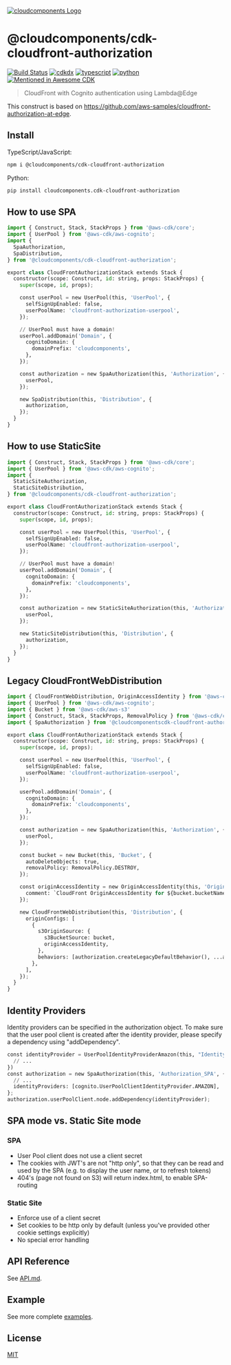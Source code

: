 [![cloudcomponents Logo](https://raw.githubusercontent.com/cloudcomponents/cdk-constructs/master/logo.png)](https://github.com/cloudcomponents/cdk-constructs)

# @cloudcomponents/cdk-cloudfront-authorization

[![Build Status](https://github.com/cloudcomponents/cdk-constructs/workflows/Build/badge.svg)](https://github.com/cloudcomponents/cdk-constructs/actions?query=workflow=Build)
[![cdkdx](https://img.shields.io/badge/buildtool-cdkdx-blue.svg)](https://github.com/hupe1980/cdkdx)
[![typescript](https://img.shields.io/badge/jsii-typescript-blueviolet.svg)](https://www.npmjs.com/package/@cloudcomponents/cdk-cloudfront-authorization)
[![python](https://img.shields.io/badge/jsii-python-blueviolet.svg)](https://pypi.org/project/cloudcomponents.cdk-cloudfront-authorization/)
[![Mentioned in Awesome CDK](https://awesome.re/mentioned-badge.svg)](https://github.com/kolomied/awesome-cdk)

> CloudFront with Cognito authentication using Lambda@Edge

This construct is based on https://github.com/aws-samples/cloudfront-authorization-at-edge.

## Install

TypeScript/JavaScript:

```bash
npm i @cloudcomponents/cdk-cloudfront-authorization
```

Python:

```bash
pip install cloudcomponents.cdk-cloudfront-authorization
```

## How to use SPA

```python
import { Construct, Stack, StackProps } from '@aws-cdk/core';
import { UserPool } from '@aws-cdk/aws-cognito';
import {
  SpaAuthorization,
  SpaDistribution,
} from '@cloudcomponents/cdk-cloudfront-authorization';

export class CloudFrontAuthorizationStack extends Stack {
  constructor(scope: Construct, id: string, props: StackProps) {
    super(scope, id, props);

    const userPool = new UserPool(this, 'UserPool', {
      selfSignUpEnabled: false,
      userPoolName: 'cloudfront-authorization-userpool',
    });

    // UserPool must have a domain!
    userPool.addDomain('Domain', {
      cognitoDomain: {
        domainPrefix: 'cloudcomponents',
      },
    });

    const authorization = new SpaAuthorization(this, 'Authorization', {
      userPool,
    });

    new SpaDistribution(this, 'Distribution', {
      authorization,
    });
  }
}
```

## How to use StaticSite

```python
import { Construct, Stack, StackProps } from '@aws-cdk/core';
import { UserPool } from '@aws-cdk/aws-cognito';
import {
  StaticSiteAuthorization,
  StaticSiteDistribution,
} from '@cloudcomponents/cdk-cloudfront-authorization';

export class CloudFrontAuthorizationStack extends Stack {
  constructor(scope: Construct, id: string, props: StackProps) {
    super(scope, id, props);

    const userPool = new UserPool(this, 'UserPool', {
      selfSignUpEnabled: false,
      userPoolName: 'cloudfront-authorization-userpool',
    });

    // UserPool must have a domain!
    userPool.addDomain('Domain', {
      cognitoDomain: {
        domainPrefix: 'cloudcomponents',
      },
    });

    const authorization = new StaticSiteAuthorization(this, 'Authorization', {
      userPool,
    });

    new StaticSiteDistribution(this, 'Distribution', {
      authorization,
    });
  }
}
```

## Legacy CloudFrontWebDistribution

```python
import { CloudFrontWebDistribution, OriginAccessIdentity } from '@aws-cdk/aws-cloudfront';
import { UserPool } from '@aws-cdk/aws-cognito';
import { Bucket } from '@aws-cdk/aws-s3'
import { Construct, Stack, StackProps, RemovalPolicy } from '@aws-cdk/core';
import { SpaAuthorization } from '@cloudcomponentscdk-cloudfront-authorization';

export class CloudFrontAuthorizationStack extends Stack {
  constructor(scope: Construct, id: string, props: StackProps) {
    super(scope, id, props);

    const userPool = new UserPool(this, 'UserPool', {
      selfSignUpEnabled: false,
      userPoolName: 'cloudfront-authorization-userpool',
    });

    userPool.addDomain('Domain', {
      cognitoDomain: {
        domainPrefix: 'cloudcomponents',
      },
    });

    const authorization = new SpaAuthorization(this, 'Authorization', {
      userPool,
    });

    const bucket = new Bucket(this, 'Bucket', {
      autoDeleteObjects: true,
      removalPolicy: RemovalPolicy.DESTROY,
    });

    const originAccessIdentity = new OriginAccessIdentity(this, 'OriginAccessIdentity', {
      comment: `CloudFront OriginAccessIdentity for ${bucket.bucketName}`,
    });

    new CloudFrontWebDistribution(this, 'Distribution', {
      originConfigs: [
        {
          s3OriginSource: {
            s3BucketSource: bucket,
            originAccessIdentity,
          },
          behaviors: [authorization.createLegacyDefaultBehavior(), ...authorization.createLegacyAdditionalBehaviors()],
        },
      ],
    });
  }
}
```

## Identity Providers

Identity providers can be specified in the authorization object. To make sure that the user pool client is created after the identity provider, please specify a dependency using "addDependency".

```python
const identityProvider = UserPoolIdentityProviderAmazon(this, "IdentityProvider", {
  // ...
})
const authorization = new SpaAuthorization(this, 'Authorization_SPA', {
  // ...
  identityProviders: [cognito.UserPoolClientIdentityProvider.AMAZON],
};
authorization.userPoolClient.node.addDependency(identityProvider);
```

## SPA mode vs. Static Site mode

### SPA

* User Pool client does not use a client secret
* The cookies with JWT's are not "http only", so that they can be read and used by the SPA (e.g. to display the user name, or to refresh tokens)
* 404's (page not found on S3) will return index.html, to enable SPA-routing

### Static Site

* Enforce use of a client secret
* Set cookies to be http only by default (unless you've provided other cookie settings explicitly)
* No special error handling

## API Reference

See [API.md](https://github.com/cloudcomponents/cdk-constructs/tree/master/packages/cdk-cloudfront-authorization/API.md).

## Example

See more complete [examples](https://github.com/cloudcomponents/cdk-constructs/tree/master/examples).

## License

[MIT](https://github.com/cloudcomponents/cdk-constructs/tree/master/packages/cdk-cloudfront-authorization/LICENSE)
